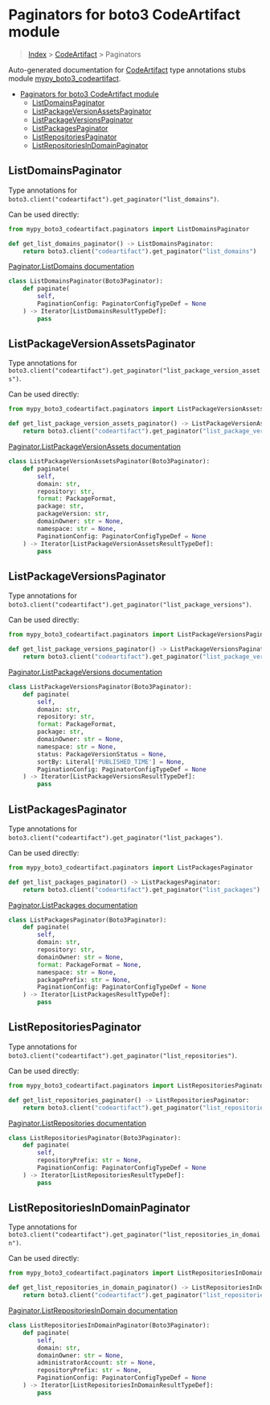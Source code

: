 # Paginators for boto3 CodeArtifact module

> [Index](../index.md) > [CodeArtifact](./index.md) > Paginators

Auto-generated documentation for [CodeArtifact](https://boto3.amazonaws.com/v1/documentation/api/latest/reference/services/codeartifact.html#CodeArtifact)
type annotations stubs module [mypy_boto3_codeartifact](https://pypi.org/project/mypy-boto3-codeartifact/).

- [Paginators for boto3 CodeArtifact module](#paginators-for-boto3-codeartifact-module)
  - [ListDomainsPaginator](#listdomainspaginator)
  - [ListPackageVersionAssetsPaginator](#listpackageversionassetspaginator)
  - [ListPackageVersionsPaginator](#listpackageversionspaginator)
  - [ListPackagesPaginator](#listpackagespaginator)
  - [ListRepositoriesPaginator](#listrepositoriespaginator)
  - [ListRepositoriesInDomainPaginator](#listrepositoriesindomainpaginator)

## ListDomainsPaginator

Type annotations for `boto3.client("codeartifact").get_paginator("list_domains")`.

Can be used directly:

```python
from mypy_boto3_codeartifact.paginators import ListDomainsPaginator

def get_list_domains_paginator() -> ListDomainsPaginator:
    return boto3.client("codeartifact").get_paginator("list_domains")
```

[Paginator.ListDomains documentation](https://boto3.amazonaws.com/v1/documentation/api/latest/reference/services/codeartifact.html#CodeArtifact.Paginator.ListDomains)

```python
class ListDomainsPaginator(Boto3Paginator):
    def paginate(
        self,
        PaginationConfig: PaginatorConfigTypeDef = None
    ) -> Iterator[ListDomainsResultTypeDef]:
        pass
```
## ListPackageVersionAssetsPaginator

Type annotations for `boto3.client("codeartifact").get_paginator("list_package_version_assets")`.

Can be used directly:

```python
from mypy_boto3_codeartifact.paginators import ListPackageVersionAssetsPaginator

def get_list_package_version_assets_paginator() -> ListPackageVersionAssetsPaginator:
    return boto3.client("codeartifact").get_paginator("list_package_version_assets")
```

[Paginator.ListPackageVersionAssets documentation](https://boto3.amazonaws.com/v1/documentation/api/latest/reference/services/codeartifact.html#CodeArtifact.Paginator.ListPackageVersionAssets)

```python
class ListPackageVersionAssetsPaginator(Boto3Paginator):
    def paginate(
        self,
        domain: str,
        repository: str,
        format: PackageFormat,
        package: str,
        packageVersion: str,
        domainOwner: str = None,
        namespace: str = None,
        PaginationConfig: PaginatorConfigTypeDef = None
    ) -> Iterator[ListPackageVersionAssetsResultTypeDef]:
        pass
```
## ListPackageVersionsPaginator

Type annotations for `boto3.client("codeartifact").get_paginator("list_package_versions")`.

Can be used directly:

```python
from mypy_boto3_codeartifact.paginators import ListPackageVersionsPaginator

def get_list_package_versions_paginator() -> ListPackageVersionsPaginator:
    return boto3.client("codeartifact").get_paginator("list_package_versions")
```

[Paginator.ListPackageVersions documentation](https://boto3.amazonaws.com/v1/documentation/api/latest/reference/services/codeartifact.html#CodeArtifact.Paginator.ListPackageVersions)

```python
class ListPackageVersionsPaginator(Boto3Paginator):
    def paginate(
        self,
        domain: str,
        repository: str,
        format: PackageFormat,
        package: str,
        domainOwner: str = None,
        namespace: str = None,
        status: PackageVersionStatus = None,
        sortBy: Literal['PUBLISHED_TIME'] = None,
        PaginationConfig: PaginatorConfigTypeDef = None
    ) -> Iterator[ListPackageVersionsResultTypeDef]:
        pass
```
## ListPackagesPaginator

Type annotations for `boto3.client("codeartifact").get_paginator("list_packages")`.

Can be used directly:

```python
from mypy_boto3_codeartifact.paginators import ListPackagesPaginator

def get_list_packages_paginator() -> ListPackagesPaginator:
    return boto3.client("codeartifact").get_paginator("list_packages")
```

[Paginator.ListPackages documentation](https://boto3.amazonaws.com/v1/documentation/api/latest/reference/services/codeartifact.html#CodeArtifact.Paginator.ListPackages)

```python
class ListPackagesPaginator(Boto3Paginator):
    def paginate(
        self,
        domain: str,
        repository: str,
        domainOwner: str = None,
        format: PackageFormat = None,
        namespace: str = None,
        packagePrefix: str = None,
        PaginationConfig: PaginatorConfigTypeDef = None
    ) -> Iterator[ListPackagesResultTypeDef]:
        pass
```
## ListRepositoriesPaginator

Type annotations for `boto3.client("codeartifact").get_paginator("list_repositories")`.

Can be used directly:

```python
from mypy_boto3_codeartifact.paginators import ListRepositoriesPaginator

def get_list_repositories_paginator() -> ListRepositoriesPaginator:
    return boto3.client("codeartifact").get_paginator("list_repositories")
```

[Paginator.ListRepositories documentation](https://boto3.amazonaws.com/v1/documentation/api/latest/reference/services/codeartifact.html#CodeArtifact.Paginator.ListRepositories)

```python
class ListRepositoriesPaginator(Boto3Paginator):
    def paginate(
        self,
        repositoryPrefix: str = None,
        PaginationConfig: PaginatorConfigTypeDef = None
    ) -> Iterator[ListRepositoriesResultTypeDef]:
        pass
```
## ListRepositoriesInDomainPaginator

Type annotations for `boto3.client("codeartifact").get_paginator("list_repositories_in_domain")`.

Can be used directly:

```python
from mypy_boto3_codeartifact.paginators import ListRepositoriesInDomainPaginator

def get_list_repositories_in_domain_paginator() -> ListRepositoriesInDomainPaginator:
    return boto3.client("codeartifact").get_paginator("list_repositories_in_domain")
```

[Paginator.ListRepositoriesInDomain documentation](https://boto3.amazonaws.com/v1/documentation/api/latest/reference/services/codeartifact.html#CodeArtifact.Paginator.ListRepositoriesInDomain)

```python
class ListRepositoriesInDomainPaginator(Boto3Paginator):
    def paginate(
        self,
        domain: str,
        domainOwner: str = None,
        administratorAccount: str = None,
        repositoryPrefix: str = None,
        PaginationConfig: PaginatorConfigTypeDef = None
    ) -> Iterator[ListRepositoriesInDomainResultTypeDef]:
        pass
```